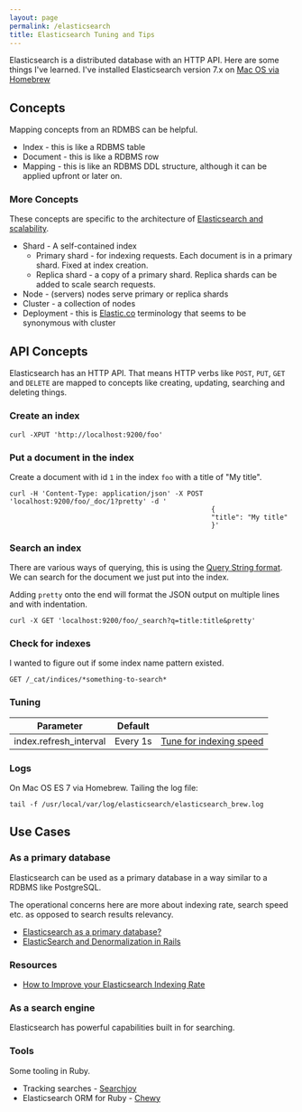 ```yaml
---
layout: page
permalink: /elasticsearch
title: Elasticsearch Tuning and Tips
---
```


Elasticsearch is a distributed database with an HTTP API. Here are some things I've learned. I've installed Elasticsearch version 7.x on [Mac OS via Homebrew](https://www.elastic.co/guide/en/elasticsearch/reference/current/brew.html)

## Concepts

Mapping concepts from an RDMBS can be helpful. 

* Index - this is like a RDBMS table
* Document - this is like a RDBMS row
* Mapping - this is like an RDBMS DDL structure, although it can be applied upfront or later on.

### More Concepts

These concepts are specific to the architecture of [Elasticsearch and scalability](https://www.elastic.co/guide/en/elasticsearch/reference/current/scalability.html).

* Shard - A self-contained index
  * Primary shard - for indexing requests. Each document is in a primary shard. Fixed at index creation.
  * Replica shard - a copy of a primary shard. Replica shards can be added to scale search requests.
* Node - (servers) nodes serve primary or replica shards
* Cluster - a collection of nodes
* Deployment - this is [Elastic.co](https://www.elastic.co/) terminology that seems to be synonymous with cluster

## API Concepts

Elasticsearch has an HTTP API. That means HTTP verbs like `POST`, `PUT`, `GET` and `DELETE` are mapped to concepts like creating, updating, searching and deleting things.


### Create an index

```
curl -XPUT 'http://localhost:9200/foo'
```

### Put a document in the index

Create a document with id `1` in the index `foo` with a title of "My title".

```
curl -H 'Content-Type: application/json' -X POST 'localhost:9200/foo/_doc/1?pretty' -d '
                                                  {
                                                  "title": "My title"
                                                  }'
```


### Search an index

There are various ways of querying, this is using the [Query String format](https://www.elastic.co/guide/en/elasticsearch/reference/current/query-dsl-query-string-query.html). We can search for the document we just put into the index.

Adding `pretty` onto the end will format the JSON output on multiple lines and with indentation.

```
curl -X GET 'localhost:9200/foo/_search?q=title:title&pretty'
```

### Check for indexes

I wanted to figure out if some index name pattern existed.

`GET /_cat/indices/*something-to-search*`


### Tuning

| Parameter | Default | |
| --- | ----------- | --- |
| index.refresh_interval | Every 1s | [Tune for indexing speed](https://www.elastic.co/guide/en/elasticsearch/reference/current/tune-for-indexing-speed.html) |

### Logs

On Mac OS ES 7 via Homebrew. Tailing the log file:

`tail -f /usr/local/var/log/elasticsearch/elasticsearch_brew.log`


## Use Cases

### As a primary database

Elasticsearch can be used as a primary database in a way similar to a RDBMS like PostgreSQL.

The operational concerns here are more about indexing rate, search speed etc. as opposed to search results relevancy.


* [Elasticsearch as a primary database?](https://dev.to/er_dward/elasticsearch-as-a-primary-database-15a5)
* [ElasticSearch and Denormalization in Rails](https://multithreaded.stitchfix.com/blog/2015/02/25/elasticsearch-and-denormalization/)


### Resources

* [How to Improve your Elasticsearch Indexing Rate](https://opster.com/blogs/improve-elasticsearch-indexing-rate/)




### As a search engine

Elasticsearch has powerful capabilities built in for searching.

### Tools

Some tooling in Ruby.


* Tracking searches - [Searchjoy](https://github.com/ankane/searchjoy)
* Elasticsearch ORM for Ruby - [Chewy](https://github.com/toptal/chewy)
